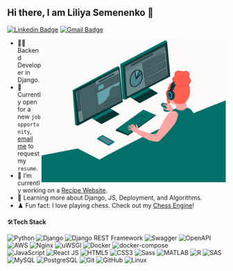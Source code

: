 
## Hi there, I am Liliya Semenenko 👋
[![Linkedin Badge](https://img.shields.io/badge/-Liliya_Semenenko-blue?style=flat-square&logo=Linkedin&logoColor=white&link=https://www.linkedin.com/in/liliya-semenenko-/)](https://www.linkedin.com/in/liliya-semenenko-/)
[![Gmail Badge](https://img.shields.io/badge/-liliacareer99@gmail.com-c14438?style=flat-square&logo=Gmail&logoColor=white&link=mailto:liliacareer99@gmail.com)](mailto:liliacareer99@gmail.com) 

<img align="right" src="https://github.com/LiliyaSemenenko/LiliyaSemenenko/blob/main/coding_girl.gif" alt="Coder GIF" width="425" height="330">


- 👩‍💻 Backend Developer in Django.
- 💼 Currently open for a new `job opportunity`, [email me](mailto:liliacareer99@gmail.com) to request my `resume`.
- 🔭 I’m currently working on a [Recipe Website](https://github.com/LiliyaSemenenko/recipe-app-api).
- 🌱 Learning more about Django, JS, Deployment, and Algorithms.
- ♟️ Fun fact: I love playing chess. Check out my [Chess Engine](https://github.com/LiliyaSemenenko/Chess_Engine)!
    
🛠**Tech Stack**

![Python](https://img.shields.io/badge/-Python-000000?style=flat&logo=python)
![Django](https://img.shields.io/badge/-Django-000000?style=flat&logo=Django)
![Django REST Framework](https://img.shields.io/badge/-Django%20REST%20Framework-092E20?style=flat&logo=django)
![Swagger](https://img.shields.io/badge/-Swagger-000000?style=flat&logo=swagger)
![OpenAPI](https://img.shields.io/badge/-OpenAPI-000000?style=flat&logo=openapi)
<br>
![AWS](https://img.shields.io/badge/AWS-000000?style=flat-square&logo=amazon-aws)
![Nginx](https://img.shields.io/badge/-Nginx-000000?style=flat&logo=nginx&logoColor=FCC624)
![uWSGI](https://img.shields.io/badge/-uWSGI-000000?style=flat&logo=uwsgi&logoColor=FCC624)
![Docker](https://img.shields.io/badge/-Docker-000000?style=flat&logo=docker&logoColor=FCC624)
![docker-compose](https://img.shields.io/badge/-docker_compose-000000?style=flat&logo=docker-compose&logoColor=FCC624)
<br>
![JavaScript](https://img.shields.io/badge/-JavaScript-000000?style=flat&logo=javascript)  ![React JS](https://img.shields.io/badge/-React%20JS-000000?style=flat&logo=react)  ![HTML5](https://img.shields.io/badge/-HTML5-000000?style=flat&logo=HTML5)
![CSS3](https://img.shields.io/badge/-CSS3-000000?style=flat&logo=CSS3)
![Sass](https://img.shields.io/badge/-Sass-000000?style=flat&logo=sass)
![MATLAB](https://img.shields.io/badge/-MATLAB-000000?style=flat&logo=matlab)
![R](https://img.shields.io/badge/-R-000000?style=flat&logo=r)
![SAS](https://img.shields.io/badge/-SAS-000000?style=flat&logo=SAS)
<br>
![MySQL](https://img.shields.io/badge/-MySQL-000000?style=flat&logo=MySQL)
![PostgreSQL](https://img.shields.io/badge/-PostgreSQL-336791?style=flat&logo=PostgreSQL)  ![Git](https://img.shields.io/badge/-Git-000000?style=flat&logo=git&logoColor=F05032)
![GitHub](https://img.shields.io/badge/-GitHub-000000?style=flat&logo=github&logoColor=FFFFFF)
![Linux](https://img.shields.io/badge/-Linux-000000?style=flat&logo=linux&logoColor=FCC624)
